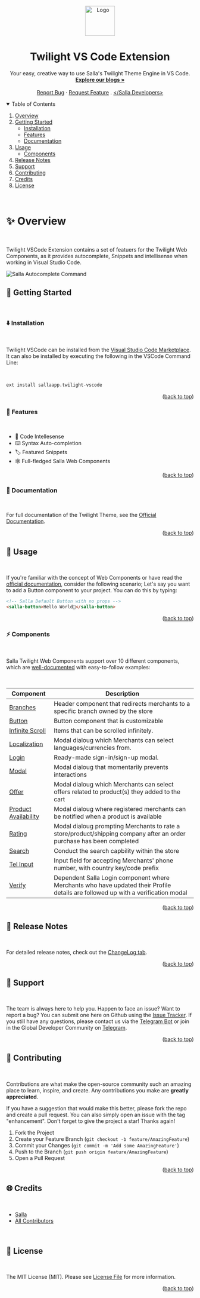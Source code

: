 <div id="top"></div>

<br />
<div align="center"> 
  <a href="https://salla.dev"> 
    <img src="https://salla.dev/wp-content/themes/salla-portal/dist/img/salla-logo.svg" alt="Logo" width="80" height="80"> 
  </a>
  <h1 align="center">Twilight VS Code Extension</h1>
  <p align="center">
    Your easy, creative way to use Salla's Twilight Theme Engine in VS Code.
    <br />
    <a href="https://salla.dev/"><strong>Explore our blogs »</strong></a>
    <br />
    <br />
    <a href="https://github.com/SallaApp/twilight-vscode-extension/issues/new">Report Bug</a> · 
    <a href="https://github.com/SallaApp/twilight-vscode-extension/discussions/new">Request Feature</a> . <a href="https://t.me/salladev">&lt;/Salla Developers&gt;</a>
  </p>
</div>

<!-- TABLE OF CONTENTS -->
<details open>
  <summary>Table of Contents</summary>
  <ol>
    <li>
      <a href="#overview">Overview</a>
    </li>
    <li>
      <a href="#getting-started">Getting Started</a>
      <ul>
        <li><a href="#installation">Installation</a></li>
        <li>
      <a href="#features">Features</a>
    </li>
    <li>
      <a href="#documentation">Documentation</a>
    </li>
      </ul>
    </li>
    <li>
        <a href="#usage">Usage</a>
        <ul>
            <li><a href="#easy-mode-">Components</a></li>
        </ul>
    </li>
    <li><a href="#release-notes">Release Notes</a></li>  
    <li><a href="#support">Support</a></li>  
    <li><a href="#contributing">Contributing</a></li>
    <li><a href="#credits">Credits</a></li>
    <li><a href="#license">License</a></li>
  </ol>
</details>

<br>

# ✨ Overview

<br>

Twilight VSCode Extension contains a set of featuers for the Twilight Web Components, as it provides autocomplete, Snippets and intellisense when working in Visual Studio Code.

![Salla Autocomplete Command](https://i.ibb.co/PYnXczP/Clean-Shot-2022-05-17-at-08-57-11.gif)

## 🚀 Getting Started

<br>

### ⬇️ Installation

<br>

Twilight VSCode can be installed from the [Visual Studio Code Marketplace](). It can also be installed by executing the following in the VSCode Command Line:

<br>

```bash
ext install sallaapp.twilight-vscode
```

<p align="right">(<a href="#top">back to top</a>)</p>

### 📍 Features

<br>

- 🎨 Code Intellesense
- ⌨️ Syntax Auto-completion
- 🏷 Featured Snippets
- 🕸 Full-fledged Salla Web Components

<p align="right">(<a href="#top">back to top</a>)</p>

### 📕 Documentation

<br>

For full documentation of the Twilight Theme, see the [Official Documentation]().

<p align="right">(<a href="#top">back to top</a>)</p>

## 🧵 Usage

<br>

If you're familiar with the concept of Web Components or have read the [official documentation](), consider the following scenario; Let's say you want to add a Button component to your project. You can do this by typing:

```html
<!-- Salla Default Button with no props -->
<salla-button>Hello World👋</salla-button>
```

<p align="right">(<a href="#top">back to top</a>)</p>

### ⚡️ Components

<br>

Salla Twilight Web Components support over 10 different components, which are [well-documented]() with easy-to-follow examples:

<br>

| Component                | Description                                                                                                                      |
| ------------------------ | -------------------------------------------------------------------------------------------------------------------------------- |
| [Branches]()             | Header component that redirects merchants to a specific branch owned by the store                                                |
| [Button]()               | Button component that is customizable                                                                                            |
| [Infinite Scroll]()      | Items that can be scrolled infinitely.                                                                                           |
| [Localization]()         | Modal dialoug which Merchants can select languages/currencies from.                                                              |
| [Login]()                | Ready-made sign-in/sign-up modal.                                                                                                |
| [Modal]()                | Modal dialoug that momentarily prevents interactions                                                                             |
| [Offer]()                | Modal dialoug which Merchants can select offers related to product(s) they added to the cart                                     |
| [Product Availability]() | Modal dialoug where registered merchants can be notified when a product is available                                             |
| [Rating]()               | Modal dialoug prompting Merchants to rate a store/product/shipping company after an order purchase has been completed            |
| [Search]()               | Conduct the search capbility within the store                                                                                    |
| [Tel Input]()            | Input field for accepting Merchants' phone number, with country key/code prefix                                                  |
| [Verify]()               | Dependent Salla Login component where Merchants who have updated their Profile details are followed up with a verification modal |

<p align="right">(<a href="#top">back to top</a>)</p>

## 🚀 Release Notes

<br>

For detailed release notes, check out the [ChangeLog tab]().

<p align="right">(<a href="#top">back to top</a>)</p>

## 👥 Support

<br>

The team is always here to help you. Happen to face an issue? Want to report a bug? You can submit one here on Github using the [Issue Tracker](https://github.com/SallaApp/twilight-vscode-extension/issues/new). If you still have any questions, please contact us via the [Telegram Bot](https://t.me/SallaSupportBot) or join in the Global Developer Community on [Telegram](https://t.me/salladev).

<p align="right">(<a href="#top">back to top</a>)</p>

## 💬 Contributing

<br>

Contributions are what make the open-source community such an amazing place to learn, inspire, and create.
Any contributions you make are **greatly appreciated**.

If you have a suggestion that would make this better, please fork the repo and create a pull request.
You can also simply open an issue with the tag "enhancement". Don't forget to give the project a star! Thanks again!

1. Fork the Project
2. Create your Feature Branch (`git checkout -b feature/AmazingFeature`)
3. Commit your Changes (`git commit -m 'Add some AmazingFeature'`)
4. Push to the Branch (`git push origin feature/AmazingFeature`)
5. Open a Pull Request

<p align="right">(<a href="#top">back to top</a>)</p>

## 🌐 Credits

<br>

- [Salla](https://github.com/sallaApp)
- [All Contributors](../../contributors)

<br>

## 📝 License

<br>

The MIT License (MIT). Please see [License File](LICENSE.md) for more information.

<p align="right">(<a href="#top">back to top</a>)</p>
